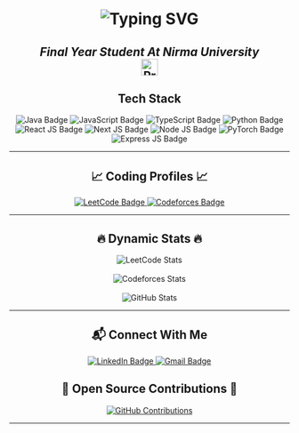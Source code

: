 <h1 align="center">
  <img src="https://readme-typing-svg.demolab.com?font=Fira+Code&weight=500&size=35&pause=1000&color=F75C7E&center=true&vCenter=true&width=600&lines=Hi%2C+I'm+Meet+Goti+%F0%9F%91%8B" alt="Typing SVG" />
</h1>

<h2 align="center">
  <i>Final Year Student At Nirma University</i> <br>
  <img src="https://komarev.com/ghpvc/?username=meetgoti07&color=ff69b4&style=for-the-badge" alt="Profile Views" style="height:30px;"> 
</h2>

<h2 align="center">Tech Stack</h2>
<div align="center">
  <img src="https://img.shields.io/badge/Java-ED8B00?style=for-the-badge&logo=java&logoColor=white" alt="Java Badge">
  <img src="https://img.shields.io/badge/Javascript-F7DF1E?style=for-the-badge&logo=javascript&logoColor=black" alt="JavaScript Badge">
  <img src="https://img.shields.io/badge/TypeScript-3178C6?style=for-the-badge&logo=typescript&logoColor=white" alt="TypeScript Badge">
  <img src="https://img.shields.io/badge/Python-3776AB?style=for-the-badge&logo=python&logoColor=white" alt="Python Badge">
  <img src="https://img.shields.io/badge/React-20232A?style=for-the-badge&logo=react&logoColor=61DAFB" alt="React JS Badge">
  <img src="https://img.shields.io/badge/Next.js-000000?style=for-the-badge&logo=nextdotjs&logoColor=white" alt="Next JS Badge">
  <img src="https://img.shields.io/badge/Node.js-339933?style=for-the-badge&logo=nodedotjs&logoColor=white" alt="Node JS Badge">
  <img src="https://img.shields.io/badge/PyTorch-EE4C2C?style=for-the-badge&logo=pytorch&logoColor=white" alt="PyTorch Badge">
  <img src="https://img.shields.io/badge/Express.js-404D59?style=for-the-badge&logo=express&logoColor=white" alt="Express JS Badge">
</div>

---

<h2 align="center">📈 Coding Profiles 📈</h2>
<div align="center">
  <a href="https://leetcode.com/u/meetgoti07/" target="_blank">
    <img src="https://img.shields.io/badge/LeetCode-FFA116?style=for-the-badge&logo=LeetCode&logoColor=black" alt="LeetCode Badge">
  </a>
  <a href="https://codeforces.com/profile/meetgoti07" target="_blank">
    <img src="https://img.shields.io/badge/Codeforces-1F8ACB?style=for-the-badge&logo=Codeforces&logoColor=white" alt="Codeforces Badge">
  </a>
</div>

---

<h2 align="center">🔥 Dynamic Stats 🔥</h2>
<div align="center">
  <img src="https://leetcard.jacoblin.cool/meetgoti07?ext=contest" alt="LeetCode Stats">
  <br/><br/>
  <img src="https://codeforces-readme-stats.vercel.app/api/card?username=meetgoti07" alt="Codeforces Stats">
  <br/><br/>
  <img src="https://github-readme-stats.vercel.app/api?username=meetgoti07&show_icons=true&theme=radical&hide_border=true" alt="GitHub Stats">
  <br/> 
</div>

---

<h2 align="center">📬 Connect With Me</h2>
<div align="center">
  <a href="https://www.linkedin.com/in/meetgoti07" target="_blank">
    <img src="https://img.shields.io/badge/LinkedIn-0A66C2?style=for-the-badge&logo=linkedin&logoColor=white" alt="LinkedIn Badge">
  </a>
  <a href="mailto:meetgoti07@gmail.com" target="_blank">
    <img src="https://img.shields.io/badge/Email-D14836?style=for-the-badge&logo=gmail&logoColor=white" alt="Gmail Badge">
  </a>
</div>


<h2 align="center">🚀 Open Source Contributions 🚀</h2>
<div align="center">
  <a href="https://github.com/meetgoti07">
    <img src="https://github-contributor-stats.vercel.app/api?username=meetgoti07&limit=5&theme=radical&combine_all_yearly_contributions=true" alt="GitHub Contributions">
  </a>
</div>

---
